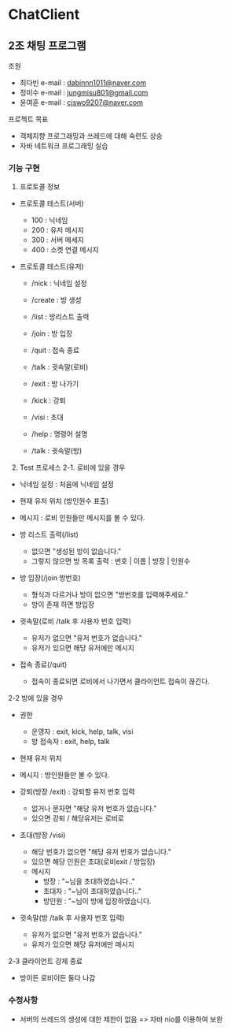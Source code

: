 # ChatClient
## 2조 채팅 프로그램
조원
 - 최다빈 e-mail : dabinnn1011@naver.com
 - 정미수 e-mail : jungmisu801@gmail.com
 - 윤여훈 e-mail : cjswo9207@naver.com

프로젝트 목표
 - 객체지향 프로그래밍과 쓰레드에 대해 숙련도 상승
 - 자바 네트워크 프로그래밍 실습

### 기능 구현
1. 프로토콜 정보
 - 프로토콜 테스트(서버)
    * 100 : 닉네임
    * 200 : 유저 메시지
    * 300 : 서버 메세지
    * 400 : 소켓 연결 메시지

 - 프로토콜 테스트(유저)
    * /nick : 닉네임 설정
    * /create : 방 생성
    * /list : 방리스트 출력
    * /join : 방 입장
    * /quit : 접속 종료
    * /talk : 귓속말(로비)

    * /exit : 방 나가기
    * /kick : 강퇴
    * /visi : 초대
    * /help : 명령어 설명
    * /talk : 귓속말(방)

2. Test 프로세스
2-1. 로비에 있을 경우
 - 닉네임 설정 : 처음에 닉네임 설정

 - 현재 유저 위치 (방인원수 표출)
 
 - 메시지 : 로비 인원들만 메시지를 볼 수 있다.

 - 방 리스트 출력(/list)
    * 없으면 "생성된 방이 없습니다."
    * 그렇지 않으면 방 목록 출력 : 번호 | 이름 | 방장 | 인원수
 
 - 방 입장(/join 방번호)
    * 형식과 다르거나 방이 없으면 "방번호를 입력해주세요."
    * 방이 존재 하면 방입장

 - 귓속말(로비 /talk 후 사용자 번호 입력)
    * 유저가 없으면 "유저 번호가 없습니다."
    * 유저가 있으면 해당 유저에만 메시지

 - 접속 종료(/quit)
    * 접속이 종료되면 로비에서 나가면서 클라이언트 접속이 끊긴다.

2-2 방에 있을 경우
 - 권한
    * 운영자 : exit, kick, help, talk, visi
    * 방 접속자 : exit, help, talk

 - 현재 유저 위치

 - 메시지 : 방인원들만 볼 수 있다.

 - 강퇴(방장 /exit) : 강퇴할 유저 번호 입력
    * 없거나 문자면 "해당 유저 번호가 없습니다."
    * 있으면 강퇴 / 해당유저는 로비로

 - 초대(방장 /visi)
    * 해당 번호가 없으면 "해당 유저 번호가 없습니다."
    * 있으면 해당 인원은 초대(로비exit / 방입장)
    * 메시지 
        +   방장 :  "~님을 초대하였습니다.." 
        +   초대자 :  "~님이 초대하였습니다.."
        +   방인원 : "~님이 방에 입장하였습니다.

 - 귓속말(방 /talk 후 사용자 번호 입력)
    * 유저가 없으면 "유저 번호가 없습니다."
    * 유저가 있으면 해당 유저에만 메시지

2-3 클라이언트 강제 종료
 - 방이든 로비이든 둘다 나감
 

### 수정사항
 - 서버의 쓰레드의 생성에 대한 제한이 없음 => 자바 nio를 이용하여 보완
